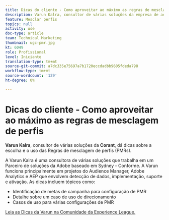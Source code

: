 ```yaml
---
title: Dicas do cliente - Como aproveitar ao máximo as regras de mesclagem de perfis
description: Varun Kalra, consultor de várias soluções da empresa de acordo, dá dicas sobre a escolha e o uso das Regras de mesclagem de perfis (PMRs).
feature: Mesclar perfis
topics: null
activity: use
doc-type: article
team: Technical Marketing
thumbnail: ugc-pmr.jpg
kt: 6049
role: Profissional
level: Iniciante
translation-type: tm+mt
source-git-commit: a7dc335e75697a7b1720eccdadbb9605fdeda798
workflow-type: tm+mt
source-wordcount: '129'
ht-degree: 0%

---
```



# Dicas do cliente - Como aproveitar ao máximo as regras de mesclagem de perfis

**Varun Kalra**, consultor de várias soluções da  **Corant**, dá dicas sobre a escolha e o uso das Regras de mesclagem de perfis (PMRs).

A Varun Kalra é uma consultora de várias soluções que trabalha em um Parceiro de soluções da Adobe baseado em Sydney - Conforme. A Varun funciona principalmente em projetos do Audience Manager, Adobe Analytics e AEP que envolvem detecção de dados, implementação, suporte e ativação. As dicas incluem tópicos como:

* Identificação de metas de campanha para configuração de PMR
* Detalhe sobre um caso de uso de direcionamento
* Casos de uso para várias configurações de PMR

[Leia as Dicas da Varun na Comunidade da Experience League.](https://experienceleaguecommunities.adobe.com/t5/adobe-audience-manager-blogs/getting-the-most-out-of-profile-merge-rules-tips-tricks-and/ba-p/372248)
